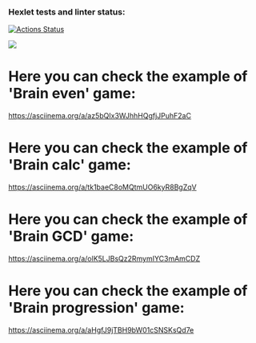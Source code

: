 ### Hexlet tests and linter status:

[![Actions Status](https://github.com/d-mansurov/frontend-project-44/workflows/hexlet-check/badge.svg)](https://github.com/d-mansurov/frontend-project-44/actions)

<a href="https://codeclimate.com/github/d-mansurov/frontend-project-44/maintainability"><img src="https://api.codeclimate.com/v1/badges/fde77469554dbff88668/maintainability" /></a>

# Here you can check the example of 'Brain even' game:

https://asciinema.org/a/az5bQIx3WJhhHQgfjJPuhF2aC

# Here you can check the example of 'Brain calc' game:

https://asciinema.org/a/tk1baeC8oMQtmUO6kyR8BgZqV

# Here you can check the example of 'Brain GCD' game:

https://asciinema.org/a/olK5LJBsQz2RmymIYC3mAmCDZ

# Here you can check the example of 'Brain progression' game:

https://asciinema.org/a/aHgfJ9jTBH9bW01cSNSKsQd7e

